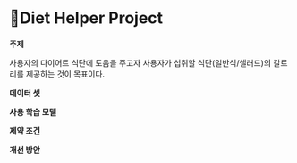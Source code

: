 # 📁Diet Helper Project

**주제**

사용자의 다이어트 식단에 도움을 주고자
사용자가 섭취할 식단(일반식/샐러드)의 칼로리를 제공하는 것이 목표이다.

**데이터 셋**

**사용 학습 모델**

**제약 조건**

**개선 방안**
